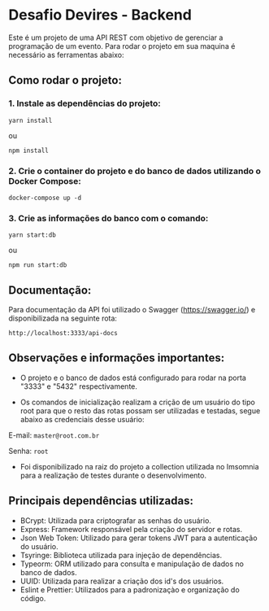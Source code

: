 # Desafio Devires - Backend

Este é um projeto de uma API REST com objetivo de gerenciar a programação de um evento.
Para rodar o projeto em sua maquina é necessário as ferramentas abaixo:

## Como rodar o projeto:

### 1. Instale as dependências do projeto:

`yarn install`

ou

`npm install`

### 2. Crie o container do projeto e do banco de dados utilizando o Docker Compose:

`docker-compose up -d`

### 3. Crie as informações do banco com o comando:

`yarn start:db`

ou

`npm run start:db`

## Documentação:

Para documentação da API foi utilizado o Swagger (https://swagger.io/) e disponibilizada na seguinte rota:

`http://localhost:3333/api-docs`

## Observações e informações importantes:

- O projeto e o banco de dados está configurado para rodar na porta "3333" e "5432" respectivamente.

- Os comandos de inicialização realizam a crição de um usuário do tipo root para que o resto das rotas possam ser utilizadas e testadas, segue abaixo as credenciais desse usuário:

E-mail: `master@root.com.br`

Senha: `root`

- Foi disponibilizado na raiz do projeto a collection utilizada no Imsomnia para a realização de testes durante o desenvolvimento.

## Principais dependências utilizadas:

-  BCrypt: Utilizada para criptografar as senhas do usuário.
-  Express: Framework responsável pela criação do servidor e rotas.
-  Json Web Token: Utilizado para gerar tokens JWT para a autenticação do usuário.
-  Tsyringe: Biblioteca utilizada para injeção de dependências.
-  Typeorm: ORM utilizado para consulta e manipulação de dados no banco de dados.
-  UUID: Utilizada para realizar a criação dos id's dos usuários.
-  Eslint e Prettier: Utilizados para a padronizaçào e organização do código.

